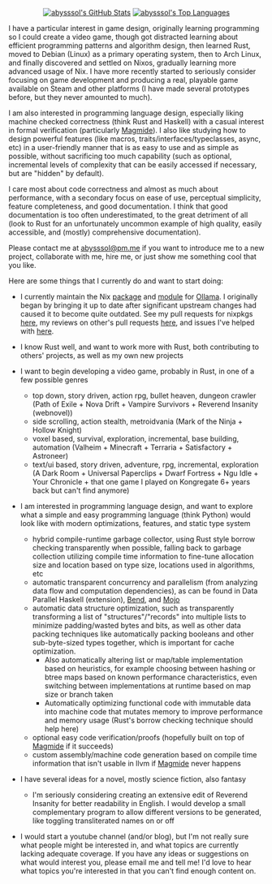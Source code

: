 <div align="center">

[![abysssol's GitHub Stats](https://github-readme-stats.vercel.app/api?username=abysssol&show=reviews,prs_merged_percentage&theme=vision-friendly-dark&show_icons=true&border_radius=16)](https://github.com/anuraghazra/github-readme-stats)
[![abysssol's Top Languages](https://github-readme-stats.vercel.app/api/top-langs/?username=abysssol&size_weight=1.1&count_weight=0.7&layout=donut&langs_count=7&theme=vision-friendly-dark&show_icons=true&border_radius=16)](https://github.com/anuraghazra/github-readme-stats)

</div>

I have a particular interest in game design, originally learning programming so I could create a video game, though got distracted learning about efficient programming patterns and algorithm design, then learned Rust, moved to Debian (Linux) as a primary operating system, then to Arch Linux, and finally discovered and settled on Nixos, gradually learning more advanced usage of Nix. I have more recently started to seriously consider focusing on game development and producing a real, playable game available on Steam and other platforms (I have made several prototypes before, but they never amounted to much).

I am also interested in programming language design, especially liking machine checked correctness (think Rust and Haskell) with a casual interest in formal verification (particularly [Magmide](https://github.com/magmide/magmide)). I also like studying how to design powerful features (like macros, traits/interfaces/typeclasses, async, etc) in a user-friendly manner that is as easy to use and as simple as possible, without sacrificing too much capability (such as optional, incremental levels of complexity that can be easily accessed if necessary, but are "hidden" by default).

I care most about code correctness and almost as much about performance, with a secondary focus on ease of use, perceptual simplicity, feature completeness, and good documentation. I think that good documentation is too often underestimated, to the great detriment of all (look to Rust for an unfortunately uncommon example of high quality, easily accessible, and (mostly) comprehensive documentation).

Please contact me at <abysssol@pm.me> if you want to introduce me to a new project, collaborate with me, hire me, or just show me something cool that you like.

Here are some things that I currently do and want to start doing:

- I currently maintain the Nix [package][ollama package] and [module][ollama module] for [Ollama][ollama]. I originally began by bringing it up to date after significant upstream changes had caused it to become quite outdated. See my pull requests for nixpkgs [here][prs], my reviews on other's pull requests [here][reviews], and issues I've helped with [here][issues].

[ollama package]: https://search.nixos.org/packages?channel=unstable&from=0&size=50&sort=relevance&type=packages&query=ollama
[ollama module]: https://search.nixos.org/options?channel=unstable&from=0&size=50&sort=relevance&type=packages&query=services.ollama.
[ollama]: https://github.com/ollama/ollama
[prs]: https://github.com/NixOS/nixpkgs/pulls?q=is%3Apr+author%3Aabysssol
[reviews]: https://github.com/NixOS/nixpkgs/pulls?q=is%3Apr+involves%3Aabysssol++-author%3Aabysssol
[issues]: https://github.com/NixOS/nixpkgs/issues?q=is%3Aissue+involves%3Aabysssol

- I know Rust well, and want to work more with Rust, both contributing to others' projects, as well as my own new projects

- I want to begin developing a video game, probably in Rust, in one of a few possible genres
  - top down, story driven, action rpg, bullet heaven, dungeon crawler (Path of Exile + Nova Drift + Vampire Survivors + Reverend Insanity (webnovel))
  - side scrolling, action stealth, metroidvania (Mark of the Ninja + Hollow Knight)
  - voxel based, survival, exploration, incremental, base building, automation (Valheim + Minecraft + Terraria + Satisfactory + Astroneer)
  - text/ui based, story driven, adventure, rpg, incremental, exploration (A Dark Room + Universal Paperclips + Dwarf Fortress + Ngu Idle + Your Chronicle + that one game I played on Kongregate 6+ years back but can't find anymore)

- I am interested in programming language design, and want to explore what a simple and easy programming language (think Python) would look like with modern optimizations, features, and static type system
  - hybrid compile-runtime garbage collector, using Rust style borrow checking transparently when possible, falling back to garbage collection utilizing compile time information to fine-tune allocation size and location based on type size, locations used in algorithms, etc
  - automatic transparent concurrency and parallelism (from analyzing data flow and computation dependencies), as can be found in Data Parallel Haskell (extension), [Bend](https://github.com/HigherOrderCO/Bend), and [Mojo](https://github.com/modularml/mojo)
  - automatic data structure optimization, such as transparently transforming a list of "structures"/"records" into multiple lists to minimize padding/wasted bytes and bits, as well as other data packing techniques like automatically packing booleans and other sub-byte-sized types together,  which is important for cache optimization.
    - Also automatically altering list or map/table implementation based on heuristics, for example choosing between hashing or btree maps based on known performance characteristics, even switching between implementations at runtime based on map size or branch taken
    - Automatically optimizing functional code with immutable data into machine code that mutates memory to improve performance and memory usage (Rust's borrow checking technique should help here)
  - optional easy code verification/proofs (hopefully built on top of [Magmide](https://github.com/magmide/magmide) if it succeeds)
  - custom assembly/machine code generation based on compile time information that isn't usable in llvm if [Magmide](https://github.com/magmide/magmide) never happens
 
- I have several ideas for a novel, mostly science fiction, also fantasy
  - I'm seriously considering creating an extensive edit of Reverend Insanity for better readability in English. I would develop a small complementary program to allow different versions to be generated, like toggling transliterated names on or off

- I would start a youtube channel (and/or blog), but I'm not really sure what people might be interested in, and what topics are currently lacking adequate coverage. If you have any ideas or suggestions on what would interest you, please email me and tell me! I'd love to hear what topics you're interested in that you can't find enough content on.

